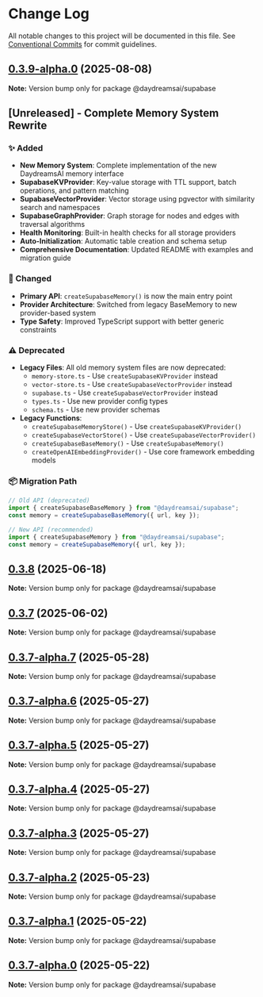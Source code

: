 # Change Log

All notable changes to this project will be documented in this file.
See [Conventional Commits](https://conventionalcommits.org) for commit guidelines.

## [0.3.9-alpha.0](https://github.com/daydreamsai/daydreams/compare/v0.3.8...v0.3.9-alpha.0) (2025-08-08)

**Note:** Version bump only for package @daydreamsai/supabase





## [Unreleased] - Complete Memory System Rewrite

### ✨ Added
- **New Memory System**: Complete implementation of the new DaydreamsAI memory interface
- **SupabaseKVProvider**: Key-value storage with TTL support, batch operations, and pattern matching
- **SupabaseVectorProvider**: Vector storage using pgvector with similarity search and namespaces
- **SupabaseGraphProvider**: Graph storage for nodes and edges with traversal algorithms
- **Health Monitoring**: Built-in health checks for all storage providers
- **Auto-Initialization**: Automatic table creation and schema setup
- **Comprehensive Documentation**: Updated README with examples and migration guide

### 🔄 Changed
- **Primary API**: `createSupabaseMemory()` is now the main entry point
- **Provider Architecture**: Switched from legacy BaseMemory to new provider-based system
- **Type Safety**: Improved TypeScript support with better generic constraints

### ⚠️ Deprecated
- **Legacy Files**: All old memory system files are now deprecated:
  - `memory-store.ts` - Use `createSupabaseKVProvider` instead
  - `vector-store.ts` - Use `createSupabaseVectorProvider` instead  
  - `supabase.ts` - Use `createSupabaseVectorProvider` instead
  - `types.ts` - Use new provider config types
  - `schema.ts` - Use new provider schemas
- **Legacy Functions**:
  - `createSupabaseMemoryStore()` - Use `createSupabaseKVProvider()`
  - `createSupabaseVectorStore()` - Use `createSupabaseVectorProvider()`
  - `createSupabaseBaseMemory()` - Use `createSupabaseMemory()`
  - `createOpenAIEmbeddingProvider()` - Use core framework embedding models

### 📦 Migration Path
```typescript
// Old API (deprecated)
import { createSupabaseBaseMemory } from "@daydreamsai/supabase";
const memory = createSupabaseBaseMemory({ url, key });

// New API (recommended)
import { createSupabaseMemory } from "@daydreamsai/supabase";
const memory = createSupabaseMemory({ url, key });
```

## [0.3.8](https://github.com/daydreamsai/daydreams/compare/v0.3.7...v0.3.8) (2025-06-18)

**Note:** Version bump only for package @daydreamsai/supabase





## [0.3.7](https://github.com/daydreamsai/daydreams/compare/v0.3.7-alpha.7...v0.3.7) (2025-06-02)

**Note:** Version bump only for package @daydreamsai/supabase





## [0.3.7-alpha.7](https://github.com/daydreamsai/daydreams/compare/v0.3.7-alpha.6...v0.3.7-alpha.7) (2025-05-28)

**Note:** Version bump only for package @daydreamsai/supabase





## [0.3.7-alpha.6](https://github.com/daydreamsai/daydreams/compare/v0.3.7-alpha.5...v0.3.7-alpha.6) (2025-05-27)

**Note:** Version bump only for package @daydreamsai/supabase





## [0.3.7-alpha.5](https://github.com/daydreamsai/daydreams/compare/v0.3.7-alpha.4...v0.3.7-alpha.5) (2025-05-27)

**Note:** Version bump only for package @daydreamsai/supabase





## [0.3.7-alpha.4](https://github.com/daydreamsai/daydreams/compare/v0.3.7-alpha.3...v0.3.7-alpha.4) (2025-05-27)

**Note:** Version bump only for package @daydreamsai/supabase





## [0.3.7-alpha.3](https://github.com/daydreamsai/daydreams/compare/v0.3.7-alpha.2...v0.3.7-alpha.3) (2025-05-27)

**Note:** Version bump only for package @daydreamsai/supabase





## [0.3.7-alpha.2](https://github.com/daydreamsai/daydreams/compare/v0.3.7-alpha.1...v0.3.7-alpha.2) (2025-05-23)

**Note:** Version bump only for package @daydreamsai/supabase





## [0.3.7-alpha.1](https://github.com/daydreamsai/daydreams/compare/v0.3.7-alpha.0...v0.3.7-alpha.1) (2025-05-22)

**Note:** Version bump only for package @daydreamsai/supabase





## [0.3.7-alpha.0](https://github.com/daydreamsai/daydreams/compare/v0.3.6...v0.3.7-alpha.0) (2025-05-22)

**Note:** Version bump only for package @daydreamsai/supabase
